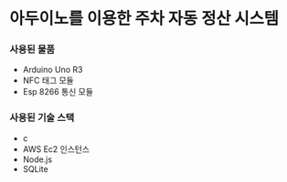 # 아두이노를 이용한 주차 자동 정산 시스템
### 사용된 물품
- Arduino Uno R3
- NFC 태그 모듈
- Esp 8266 통신 모듈

### 사용된 기술 스택
- c
- AWS Ec2 인스턴스
- Node.js
- SQLite